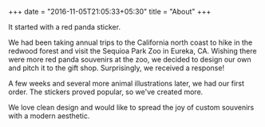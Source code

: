 +++
date = "2016-11-05T21:05:33+05:30"
title = "About"
+++

It started with a red panda sticker. 

We had been taking annual trips to the California north coast to hike in the redwood forest and visit the Sequioa Park Zoo in Eureka, CA. Wishing there were more red panda souvenirs at the zoo, we decided to design our own and pitch it to the gift shop. Surprisingly, we received a response!

A few weeks and several more animal illustrations later, we had our first order. The stickers proved popular, so we've created more.

We love clean design and would like to spread the joy of custom souvenirs with a modern aesthetic.

